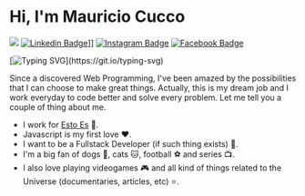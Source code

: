 # Hi, I'm Mauricio Cucco

![](https://cdn.hackernoon.com/images/ckxz-5-f-75-v-00-z-00-as-638-qw-6-ofc.jpg)
[![Linkedin Badge](https://badge.linkedin.com/badge/linkedin-badge.svg)](https://www.linkedin.com/in/mauriciocucco/)]]
[![Instagram Badge](https://badge.instagram.com/badge/instagram-badge.svg)](https://www.instagram.com/mauriciocucco/)
[![Facebook Badge](https://badge.facebook.com/badge/facebook-badge.svg)](https://www.facebook.com/mauriciocucco/)

[![Typing SVG](https://readme-typing-svg.herokuapp.com?size=24&color=C846F7&lines=I'm+a+Web+Programmer.)](https://git.io/typing-svg)

Since a discovered Web Programming, I've been amazed by the possibilities that I can choose to make great things. Actually, this is my dream job and I work everyday to code better and solve every problem. Let me tell you a couple of thing about me.

- I work for [Esto Es](https://www.estoes.me/) :rocket:.
- Javascript is my first love :heart:.
- I want to be a Fullstack Developer (if such thing exists) :muscle:.
- I'm a big fan of dogs :dog:, cats :cat:, football :soccer: and series :tv:.
- I also love playing videogames :video_game: and all kind of things related to the Universe (documentaries, articles, etc) :star:.
